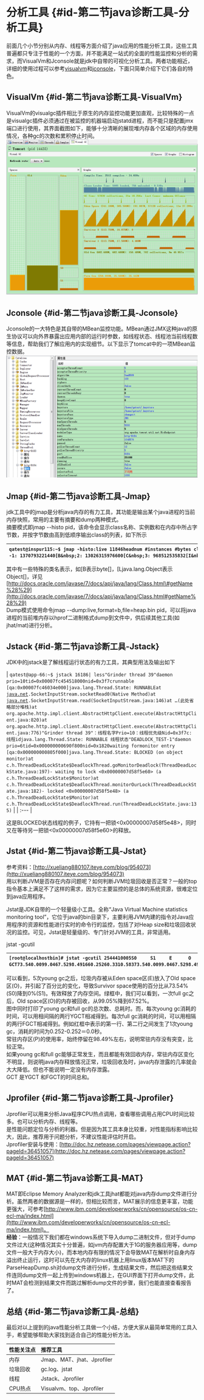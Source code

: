 # 分析工具 {#id-第二节java诊断工具-分析工具}

前面几个小节分别从内存、线程等方面介绍了java应用的性能分析工具，这些工具普遍都只专注于性能的一个方面，并不能满足一站式的全面的性能监控和分析的需求，而VisualVm和Jconsole就是jdk中自带的可视化分析工具。两者功能相近，详细的使用过程可以参考[visualvm](http://www.ibm.com/developerworks/cn/java/j-lo-visualvm)和[jconsole](http://docs.oracle.com/javase/6/docs/technotes/guides/management/jconsole.html)，下面只简单介绍下它们各自的特色。 

## VisualVm {#id-第二节java诊断工具-VisualVm}

VisualVm的visualgc插件相比于原生的内存监控功能更加直观，比较特殊的一点是visualgc插件必须通过在被监控的机器端启动jstatd进程，而不能只是配置jmx端口进行使用，其界面截图如下，能够十分清晰的展现堆内存各个区域的内存使用情况，各种gc的次数和累积停止时间。  
![](/assets/6-2-1.png)

## Jconsole {#id-第二节java诊断工具-Jconsole}

Jconsole的一大特色是其自带的MBean监控功能。MBean通过JMX这种java的原生协议可以向外界暴露出应用内部的运行时参数，如线程状态、线程池当前线程数等信息，帮助我们了解应用内的实现细节。以下显示了tomcat中的一项MBean监控数据。  
![](/assets/6-2-2.png)

## Jmap {#id-第二节java诊断工具-Jmap}

jdk工具中的jmap是分析java内存的有力工具，其功能是输出某个java进程的当前内存快照，常用的主要有摘要和dump两种模式。  
摘要模式即jmap --histo pid，该命令会显示class名称、实例数和在内存中所占字节数，并按字节数由高到低顺序输出class的列表，如下所示



| `qatest@inspur115:~$ jmap -histo:live 11846headnum #instances #bytes classname&nbsp;----------------------------------------------1: 1370793221440[B&nbsp;2: 13026315976600[C&nbsp;3: 968512535832[I&nbsp;4: 510527500160<constMethodKlass>&nbsp;5: 510526954128<methodKlass>&nbsp;6: 42245107728<constantPoolKlass>&nbsp;7: 820044688968<symbolKlass>&nbsp;8: 383454601400`[`java.net`](http://java.net/)`.SocksSocketImpl&nbsp;9: 1319504222400java.lang.String&nbsp;10: 361953251768[Ljava.util.HashMap$Entry;&nbsp;11: 42243247176<instanceKlassKlass>&nbsp;12: 36243156032<constantPoolCacheKlass>&nbsp;13: 755903023600java.lang.ref.Finalizer&nbsp;14: 897242871168java.util.HashMap$Entry&nbsp;15: 1551132481808java.lang.Object&nbsp;16: 350172009592[Ljava.lang.Object;&nbsp;17: 383291839792`[`java.net`](http://java.net/)`.SocketInputStr` |
| :--- |




其中有一些特殊的类名表示，如\[B表示byte\[\]，\[Ljava.lang.Object表示Object\[\]，详见[http://docs.oracle.com/javase/7/docs/api/java/lang/Class.html\#getName%28%29](http://docs.oracle.com/javase/7/docs/api/java/lang/Class.html#getName%28%29)  
Dump模式使用命令jmap --dump:live,format=b,file=heap.bin pid，可以将java进程的当前堆内存以hprof二进制格式dump到文件中，供后续其他工具\(如jhat/mat\)进行分析。

## Jstack {#id-第二节java诊断工具-Jstack}

JDK中的jstack是了解线程运行状态的有力工具，其典型用法及输出如下



| `qatest@app-66:~$ jstack 16186| less"Grinder thread 39"daemon prio=10tid=0x00007fc454518000nid=0x3f7crunnable [qa:0x00007fc46034e000]java.lang.Thread.State: RUNNABLEat `[`java.net`](http://java.net/)`.SocketInputStream.socketRead0(Native Method)at `[`java.net`](http://java.net/)`.SocketInputStream.read(SocketInputStream.java:146)at …(此处省略部分堆栈)at org.apache.http.impl.client.AbstractHttpClient.execute(AbstractHttpClient.java:820)at org.apache.http.impl.client.AbstractHttpClient.execute(AbstractHttpClient.java:776)"Grinder thread 39"：线程名字Prio=10：线程优先级Nid=0x3f7c: 线程idjava.lang.Thread.State: RUNNABLE 线程状态"DEADLOCK_TEST-1"daemon prio=6tid=0x000000000690f800nid=0x1820waiting formonitor entry [qa:0x000000000805f000]java.lang.Thread.State: BLOCKED (on object monitor)at c.h.ThreadDeadLockState$DeadlockThread.goMonitorDeadlock(ThreadDeadLockState.java:197)- waiting to lock <0x00000007d58f5e60> (a c.h.ThreadDeadLockState$Monitor)at c.h.ThreadDeadLockState$DeadlockThread.monitorOurLock(ThreadDeadLockState.java:182)- locked <0x00000007d58f5e48> (a c.h.ThreadDeadLockState$Monitor)at c.h.ThreadDeadLockState$DeadlockThread.run(ThreadDeadLockState.java:135)` |
| :--- |




这是BLOCKED状态线程的例子，它持有一把锁&lt;0x00000007d58f5e48&gt;，同时又在等待另一把锁&lt;0x00000007d58f5e60&gt;的释放。



## Jstat {#id-第二节java诊断工具-Jstat}

参考资料：[http://xueliang880107.iteye.com/blog/954073](http://xueliang880107.iteye.com/blog/954073)  
用以判断JVM是否存在内存问题呢？如何判断JVM垃圾回收是否正常？一般的top指令基本上满足不了这样的需求，因为它主要监控的是总体的系统资源，很难定位到java应用程序。

Jstat是JDK自带的一个轻量级小工具。全称“Java Virtual Machine statistics monitoring tool”，它位于java的bin目录下，主要利用JVM内建的指令对Java应用程序的资源和性能进行实时的命令行的监控，包括了对Heap size和垃圾回收状况的监控。可见，Jstat是轻量级的、专门针对JVM的工具，非常适用。

jstat -gcutil



| `[root@localhostbin]# jstat -gcutil 2544410005S0     S1     E      O      P     YGC     YGCT    FGC    FGCT     GCT73.540.0099.0467.5298.491660.25260.3310.58373.540.0099.0467.5298.491660.25260.3310.58373.540.0099.0467.5298.491660.25260.3310.58373.540.0099.0467.5298.491660.25260.3310.58373.540.0099.0467.5298.491660.25260.3310.583` |
| :--- |




可以看到，5次young gc之后，垃圾内存被从Eden space区\(E\)放入了Old space区\(O\)，并引起了百分比的变化，导致Survivor space使用的百分比从73.54%\(S0\)降到0%\(S1\)。有效释放了内存空间。绿框中，我们可以看到，一次full gc之后，Old space区\(O\)的内存被回收，从99.05%降到67.52%。  
图中同时打印了young gc和full gc的总次数、总耗时。而，每次young gc消耗的时间，可以用相间隔的两行YGCT相减得到。每次full gc消耗的时间，可以用相隔的两行FGCT相减得到。例如红框中表示的第一行、第二行之间发生了1次young gc，消耗的时间为0.252-0.252＝0.0秒。  
常驻内存区\(P\)的使用率，始终停留在98.49%左右，说明常驻内存没有突变，比较正常。  
如果young gc和full gc能够正常发生，而且都能有效回收内存，常驻内存区变化不明显，则说明java内存释放情况正常，垃圾回收及时，java内存泄露的几率就会大大降低。但也不能说明一定没有内存泄露。  
GCT 是YGCT 和FGCT的时间总和。

## Jprofiler {#id-第二节java诊断工具-Jprofiler}

Jprofiler可以用来分析Java程序CPU热点调用，查看哪些调用占用CPU时间比较多。也可以分析内存、线程等。  
是性能问题定位与分析的利器。但是因为其工具本身比较重，对性能指标影响比较大，因此，推荐用于问题分析，不建议性能评估时开启。  
Jprofiler安装与使用：[http://doc.hz.netease.com/pages/viewpage.action?pageId=36451057](http://doc.hz.netease.com/pages/viewpage.action?pageId=36451057)



## MAT {#id-第二节java诊断工具-MAT}

MAT即Eclipse Memory Analyzer和jdk工具jhat都能对java内存dump文件进行分析。虽然两者的数据源是一样的，但相比较而言，MAT展示的信息更丰富，功能更强大，可参考[http://www.ibm.com/developerworks/cn/opensource/os-cn-ecl-ma/index.html](http://www.ibm.com/developerworks/cn/opensource/os-cn-ecl-ma/index.html)。  
**经验**：一般情况下我们都在windows系统下导入dump二进制文件，但对于dump文件过大\(这种情况其实十分普遍，如jvm内存配置大于1G的服务器应用等，dump文件一般大于内存大小\)，而本地内存有限的情况下会导致MAT在解析时自身内存溢出终止运行，这时可以先在大内存的linux机器上用linux版本MAT下的ParseHeapDump.sh对dump文件进行分析，生成结果文件，然后把这些结果文件连同dump文件一起上传到windows机器上，在GUI界面下打开dump文件，此时MAT会检测到结果文件而跳过解析dump文件的步骤，我们也能直接查看报告了。

## 总结 {#id-第二节java诊断工具-总结}

最后对以上提到的java性能分析工具做一个小结，方便大家从最简单常用的工具入手，希望能够帮助大家找到适合自己的性能分析方法。

| 性能关注点 | 推荐工具 |
| :--- | :--- |
| 内存 | Jmap、MAT、jhat、Jprofiler |
| 垃圾回收 | gc.log、jstat |
| 线程 | Jstack、Jprofiler |
| CPU热点 | Visualvm、top、Jprofiler |



